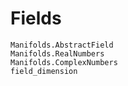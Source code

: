 # Fields

```@docs
Manifolds.AbstractField
Manifolds.RealNumbers
Manifolds.ComplexNumbers
field_dimension
```
